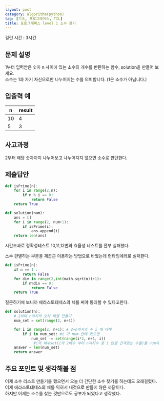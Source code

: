 ```yaml
---
layout: post
category: algorithm(python)
tag: [기초, 프로그래머스, TIL]
title: 프로그래머스 level 1 소수 찾기
---
```

걸린 시간 : 3시간 
## 문제 설명

1부터 입력받은 숫자 n 사이에 있는 소수의 개수를 반환하는 함수, solution을 만들어 보세요.  
소수는 1과 자기 자신으로만 나누어지는 수를 의미합니다.
(1은 소수가 아닙니다.)

## 입출력 예

<table>
  <thead>
    <tr>
      <th>n</th>
      <th>result</th>
    </tr>
  </thead>
  <tbody>
    <tr>
      <td>10</td>
      <td>4</td>
    </tr>
    <tr>
      <td>5</td>
      <td>3</td>
    </tr>
  </tbody>
</table>

## 사고과정

2부터 해당 숫자까지 나누어보고 나누어지지 않으면 소수로 판단한다.

## 제출답안
```python
def isPrime(n): 
    for i in range(2,n): 
        if n % i == 0: 
            return False 
    return True 

def solution(num):
    ans = []
    for i in range(2, num+1):
        if isPrime(i):
            ans.append(i)
    return len(ans)
```

시간초과로 정확성테스트 10,11,12번와 효율성 테스트를 전부 실패했다.

소수 판별하는 부분을 제곱근 이용하는 방법으로 바꿨는데 런타임에러로 실패한다. 

```python
def isPrime(n): 
    if n == 1 :
        return False
    for div in range(2,int(math.sqrt(n))+1):
        if n%div == 0:
            return False
    return True
```

질문하기에 보니까 에라스토테네스의 체를 써야 통과할 수 있다고한다. 

```python
def solution(n):
	# 2부터 n까지의 숫자 배열 만들기
    num_set = set(range(2, n+1))

    for i in range(2, n+1): # 2~n까지의 수 i 에 대해
        if i in num_set: #i 가 num 안에 있으면
            num_set -= set(range(i*2, n+1, i))
             #i의 배수set(i의 2배수 부터 n까지수 중 i 만큼 간격있는 수들)를 num에서 빼주기
    answer = len(num_set)
    return answer
```

## 주요 포인트 및 생각해볼 점

어제 소수 리스트 만들기를 했으면서 오늘 더 간단한 소수 찾기를 하는데도 오래걸렸다.  
어제 에라스토테네스의 체를 익혀서 내것으로 만들지 않은 까닭이다.  
하지만 어제는 소수를 찾는 것만으로도 공부가 되었다고 생각했다.  

